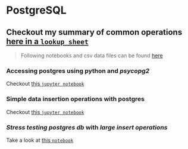 # PostgreSQL
## Checkout my summary of common operations [here in a `lookup sheet`](https://github.com/phase7/til/blob/master/postgreSQL/lookup-sheet.md)
>Following notebooks and csv data files can be found [here](https://github.com/phase7/bcloud-research/tree/postgres-stress-limit/)
### Accessing postgres using python and _psycopg2_
Checkout [this `jupyter notebook`](https://github.com/phase7/bcloud-research/blob/postgres-stress-limit/postgres-limitation-test/postgres-and-python.ipynb)
### Simple data insertion operations with postgres
Checkout [this `jupyter notebook`](https://github.com/phase7/bcloud-research/blob/postgres-stress-limit/postgres-limitation-test/postgres-insert.ipynb)
### *Stress testing postgres db* with *large insert operations*
Take a look at [this `notebook`](https://github.com/phase7/bcloud-research/blob/postgres-stress-limit/postgres-limitation-test/postgres-bulk-insert.ipynb)
